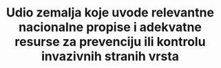 ﻿---
target_id: '15.8'
has_metadata: true
rationale_interpretation: "Projekcija trenutnog trenda usvajanja nacionalnih politika o invazivnim vrstama stranih vrsta značajno će se povećati do 2020. godine, uz usporavanje stope povećanja udjela zemalja koje usvajaju takvo zakonodavstvo. Usvajanje nacionalnih i međunarodnih politika o invazivnim stranim vrstama može biti prvi korak u borbi protiv širenja invazivnih stranih vrsta. \ nStrengths \ n \ tOvi pokazatelji obuhvaćaju 191 zemlje širom svijeta. Uvjeti donošenja zakona ne moraju nužno ukazivati ​​na postojanje propisa ili politike za provedbu zakona ili koliko je uspješna implementacija na terenu Još uvijek postoji potreba za daljnjim razvojem pokazatelja kako bi ova veza bila jasnija. \ n \ t Zakon ne mora nužno uhvatiti sve napore protiv invazivnih stranih vrsta koje se događaju na nacionalnoj razini.  \ n55% zemalja koje su stranke CBD-a imaju sveobuhvatno nacionalno zakonodavstvo kako bi spriječile, kontrolirale i / ili ograničile širenje i utjecaj invazivnih stranih vrsta. \ n \ n pogledajte izvješće o povezanim informacijama \ n Usvajanje nacionalnih zakona relevantnih za sprječavanje ili kontrolu invazivnih stranih vrsta. Izvor: McGeoch et al. (2010) Globalni pokazatelji invazije stranih vrsta: prijetnje, utjecaji i odgovori na bioraznolikost. Diversity and Distributions, 16, 95-108. \ n Ovaj pokazatelj mjeri donošenje nacionalnih zakona relevantnih za sprječavanje ili kontrolu invazivnih stranih vrsta. Globalni trend odgovora na politiku pozitivan je za nekoliko posljednjih desetljeća i, od objavljivanja GBO3, usvajanje politika protiv invazivnih stranih vrsta znatno je poraslo. Kao što je objavljeno u 2010., 55% zemalja potpisnica CBD-a donijelo je relevantne nacionalne zakone o invazivnim vrstama stranih vrsta, a većina CBD-ovih stranaka potpisala je barem jedan od deset ostalih multilateralnih sporazuma koji pokrivaju MRS u nekom obliku. Među tim zemljama 8% je potpisnica svih 10 međunarodnih ugovora (McGeoch et al., 2010). Na primjer, Vijeće Europe razvija i usvaja kodekse ponašanja koji se bave nekim ključnim putevima (npr. Hortikulturi, botaničkim vrtovima, zoološkim vrtovima, lovom ili ribolovom) invazivnih stranih vrsta. Štoviše, kada se europsko zakonodavstvo o invazivnim stranim vrstama potpuno usvoji, to će imati velike implikacije za susjedne zemlje, ali i na svjetskoj razini, budući da je europska institucija glavni partner globalne trgovine. \ nProizvodnja ovog pokazatelja na nacionalnoj razini ... \ nU ovom izračunu uključene su sve zemlje (191 u 2010) stranke Konvencije o biološkoj raznolikosti (CBD). Deset multinacionalnih sporazuma o okolišu korišteno je za kvantifikaciju trendova u usvajanju politike povezanih s MRS-om. Zabilježeno je i nacionalno zakonodavstvo koje se odnosi na sprječavanje, upravljanje i kontrolu MRS-a, uključujući godinu donošenja, vrstu zakonodavstva (sprječavanje, upravljanje itd.) I analizirani podaci za izračunavanje pokazatelja. \ nUključeno na nacionalnoj razini ... \ nKao što je objavljeno u 2010., 55% zemalja potpisnica CBD-a donijelo je relevantne nacionalne zakone o invazivnim vrstama stranih vrsta, a većina CBD-ovih stranaka potpisala je barem jedan od deset drugih multilateralnih sporazuma koji pokrivaju IAS u nekom obliku. Među tim zemljama 8% je potpisnica svih 10 međunarodnih ugovora (McGeoch et al., 2010). Na primjer, Vijeće Europe razvija i usvaja kodekse ponašanja koji se bave nekim ključnim putevima (npr. Hortikulturi, botaničkim vrtovima, zoološkim vrtovima, lovom ili ribolovom) invazivnih stranih vrsta. Štoviše, kada se europsko zakonodavstvo o invazivnim stranim vrstama u potpunosti usvoji, to će imati velike implikacije za susjedne zemlje, ali i na globalnoj razini, budući da je europska institucija glavni partner globalne trgovine. \ nProširenje događaja ... \ nOvaj pokazatelj prvi put je izračunat u 2010 i od tada nije bilo ažuriranja. Planovi trebaju ažurirati ovu osnovicu, poboljšati je i učiniti dostupnim za globalnu, regionalnu i nacionalnu upotrebu."
goal_meta_link: 'http://unstats.un.org/sdgs/files/metadata-compilation/Metadata-Goal-15.pdf'
goal_meta_link_page: 22
indicator_name: >-
  Udio zemalja koje uvode relevantne nacionalne propise i adekvatne resurse za prevenciju ili kontrolu invazivnih stranih vrsta
target: >-
  Do 2020. godine, uvesti mjere za sprečavanje uvođenja i značajno smanjenje utjecaja invazivnih stranih vrsta na kopnene i vodene ekosustave i kontrolu ili iskorjenjivanje prioritetnih vrsta.
source_title: null
source_notes: null
published: true  
indicator_definition: >-
  Ovaj pokazatelj mjeri odgovor menadžmenta na globalnoj razini, praćenjem invazivnih zakona o stranim vrstama za kontrolu i prevenciju na nacionalnoj i međunarodnoj razini. Što više zemalja s zakonima vezanim uz invazivne vrste (IAS) i biosigurnost, to je 
method_of_computation: >-
  Data  for  this  indicator  were  produced  as  follows:  any  national  legislation  relevant  to  controlling  invasive  alien  species  was  identified  for  each  of  the  191  Parties  to  the  CBD.  Legislation  was  considered  relevant  to  the  prevention  of  alien  species  introductions  or  to  control  of  invasive  alien  species  if  it  applied  to  multiple  taxonomic  groups  and  was  not  exclusively  intended  to  protect  agriculture.  If  two  separate  sets  of  legislation  within  a  country  covered  plants  and  animals,  the  date  of  the  more  recent  legislation  was  used.
title: >-
  Udio zemalja koje uvode relevantne nacionalne propise i adekvatne resurse za prevenciju ili kontrolu invazivnih stranih vrsta
permalink: /15-8-1/
sdg_goal: 15
layout: indicator
indicator: 15.8.1
indicator_variable: null
graph: null
graph_type_description: null
graph_status_notes: unk
variable_description: null
variable_notes: null
un_designated_tier: '3'
un_custodial_agency: 'IUCN  (Partnering  Agencies:  UNEP)'
---